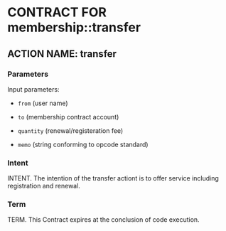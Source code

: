 # CONTRACT FOR membership::transfer

## ACTION NAME: transfer

### Parameters
Input parameters:

* `from` (user name)

* `to` (membership contract account)
* `quantity` (renewal/registeration fee)
* `memo` (string conforming to opcode standard)

### Intent
INTENT. The intention of the transfer actiont is to offer service including registration and renewal.

### Term
TERM. This Contract expires at the conclusion of code execution.
